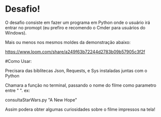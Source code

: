 # Desafio!
O desafio consiste em fazer um programa em Python onde o usuário irá entrar no promopt (eu prefiro e recomendo o Cmder para usuários do Windows).

Mais ou menos nos mesmos moldes da demonstração abaixo:

https://www.loom.com/share/a249f63b72244d2783b09b57905c3f2f


#Como Usar:

Precisara das biblitecas Json, Requests, e Sys instaladas juntas com o Python

Chamara a função no terminal, passando o nome do filme como parametro entre " ".
ex:

consultaStarWars.py "A New Hope"

Assim podera obter algumas curiosidades sobre o filme impressos na tela!

